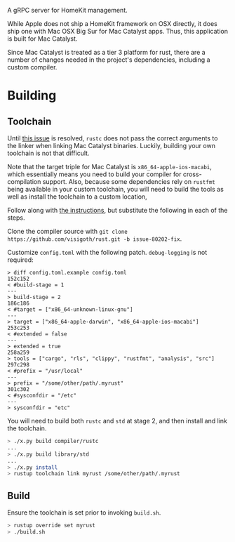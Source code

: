 A gRPC server for HomeKit management.

While Apple does not ship a HomeKit framework on OSX directly, it does ship one with Mac OSX Big Sur for Mac Catalyst apps. Thus, this application is built for Mac Catalyst.

Since Mac Catalyst is treated as a tier 3 platform for rust, there are a number of changes needed in the project's dependencies, including a custom compiler.

# Building

## Toolchain

Until [this issue](https://github.com/rust-lang/rust/pull/80215) is resolved, `rustc` does not pass the correct arguments to the linker when linking Mac Catalyst binaries. Luckily, building your own toolchain is not that difficult.

Note that the target triple for Mac Catalyst is `x86_64-apple-ios-macabi`, which essentially means you need to build your compiler for cross-compilation support. Also, because some dependencies rely on `rustfmt` being available in your custom toolchain, you will need to build the tools as well as install the toolchain to a custom location, 

Follow along with [the instructions](https://rustc-dev-guide.rust-lang.org/building/how-to-build-and-run.html), but substitute the following in each of the steps.

Clone the compiler source with `git clone https://github.com/visigoth/rust.git -b issue-80202-fix`.

Customize `config.toml` with the following patch. `debug-logging` is not required:

```
> diff config.toml.example config.toml
152c152
< #build-stage = 1
---
> build-stage = 2
186c186
< #target = ["x86_64-unknown-linux-gnu"]
---
> target = ["x86_64-apple-darwin", "x86_64-apple-ios-macabi"]
253c253
< #extended = false
---
> extended = true
258a259
> tools = ["cargo", "rls", "clippy", "rustfmt", "analysis", "src"]
297c298
< #prefix = "/usr/local"
---
> prefix = "/some/other/path/.myrust"
301c302
< #sysconfdir = "/etc"
---
> sysconfdir = "etc"
```

You will need to build both `rustc` and `std` at stage 2, and then install and link the toolchain.

```bash
> ./x.py build compiler/rustc
...
> ./x.py build library/std
...
> ./x.py install
> rustup toolchain link myrust /some/other/path/.myrust
```

## Build

Ensure the toolchain is set prior to invoking `build.sh`.

```bash
> rustup override set myrust
> ./build.sh
```
